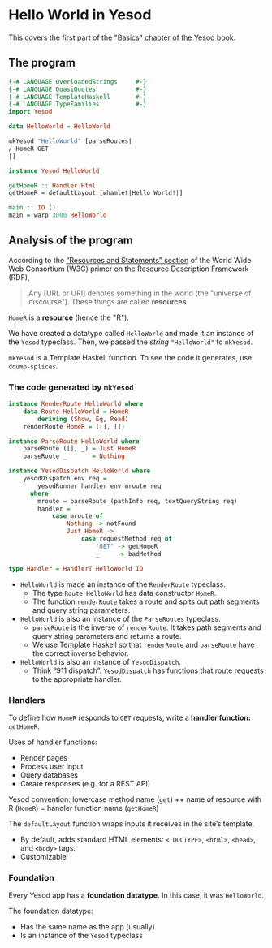 
# Hello World in Yesod

This covers the first part of the ["Basics" chapter of the Yesod book](https://www.yesodweb.com/book/basics).

## The program

```haskell
{-# LANGUAGE OverloadedStrings     #-}
{-# LANGUAGE QuasiQuotes           #-}
{-# LANGUAGE TemplateHaskell       #-}
{-# LANGUAGE TypeFamilies          #-}
import Yesod

data HelloWorld = HelloWorld

mkYesod "HelloWorld" [parseRoutes|
/ HomeR GET
|]

instance Yesod HelloWorld

getHomeR :: Handler Html
getHomeR = defaultLayout [whamlet|Hello World!|]

main :: IO ()
main = warp 3000 HelloWorld
```
## Analysis of the program

According to the [“Resources and Statements” section](https://www.w3.org/TR/rdf11-concepts/#resources-and-statements) of the World Wide Web Consortium (W3C) primer on the Resource Description Framework (RDF),

> Any \[URL or URI\] denotes something in the world (the "universe of discourse"). These things are called **resources.**

`HomeR` is a **resource** (hence the "R").

We have created a datatype called `HelloWorld` and made it an instance of the `Yesod` typeclass. Then, we passed the *string* `"HelloWorld"` to `mkYesod`.

`mkYesod` is a Template Haskell function. To see the code it generates, use `ddump-splices`.

### The code generated by `mkYesod`
```haskell
instance RenderRoute HelloWorld where
    data Route HelloWorld = HomeR
        deriving (Show, Eq, Read)
    renderRoute HomeR = ([], [])

instance ParseRoute HelloWorld where
    parseRoute ([], _) = Just HomeR
    parseRoute _       = Nothing

instance YesodDispatch HelloWorld where
    yesodDispatch env req =
        yesodRunner handler env mroute req
      where
        mroute = parseRoute (pathInfo req, textQueryString req)
        handler =
            case mroute of
                Nothing -> notFound
                Just HomeR ->
                    case requestMethod req of
                        "GET" -> getHomeR
                        _     -> badMethod

type Handler = HandlerT HelloWorld IO
```

 * `HelloWorld` is made an instance of the `RenderRoute` typeclass.
	 - The type `Route HelloWorld` has data constructor `HomeR`.
	 - The function `renderRoute` takes a route and spits out path segments and query string parameters.
 * `HelloWorld` is also an instance of the `ParseRoutes` typeclass.
	 - `parseRoute` is the inverse of `renderRoute`. It takes path segments and query string parameters and returns a route.
	 - We use Template Haskell so that `renderRoute` and `parseRoute` have the correct inverse behavior.
 * `HelloWorld` is also an instance of `YesodDispatch`.
	 - Think “911 dispatch”. `YesodDispatch` has functions that route requests to the appropriate handler.

### Handlers
To define how `HomeR` responds to `GET` requests, write a **handler function:** `getHomeR`.

Uses of handler functions:

 - Render pages
 - Process user input
 - Query databases
 - Create responses (e.g. for a REST API)

Yesod convention: lowercase method name (`get`) ++ name of resource with R (`HomeR`) = handler function name (`getHomeR`)

The `defaultLayout` function wraps inputs it receives in the site’s template.

 - By default, adds standard HTML elements: `<!DOCTYPE>`, `<html>`, `<head>`, and `<body>` tags.
 - Customizable

### Foundation

Every Yesod app has a **foundation datatype**. In this case, it was `HelloWorld`.

The foundation datatype:

 - Has the same name as the app (usually)
 - Is an instance of the `Yesod` typeclass

<!--stackedit_data:
eyJoaXN0b3J5IjpbMTM3Mzg4MzI3NSwtODYyODgwMjMsMjEyMT
I1NDM0MSwyMDA4MTQzMzgyLDE5NzY2MDc3NjMsLTkyNDI4MDA1
Nyw0MzMyMjY2MDEsMTM2MzczMTE2LDU2MjA5MTEwMSwtMTA2ND
I5ODA0M119
-->